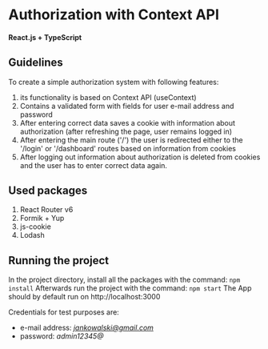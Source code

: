 # Authorization with Context API
#### React.js + TypeScript
## Guidelines
To create a simple authorization system with following features:
1. its functionality is based on Context API (useContext)
2. Contains a validated form with fields for user e-mail address and password
3. After entering correct data saves a cookie with information about authorization (after refreshing the page, user remains logged in)
4. After entering the main route ('/') the user is redirected either to the '/login' or '/dashboard' routes based on information from cookies
5. After logging out information about authorization is deleted from cookies and the user has to enter correct data again.
## Used packages
1. React Router v6
2. Formik + Yup
3. js-cookie
4. Lodash

## Running the project
In the project directory, install all the packages with the command:
`npm install`
Afterwards run the project with the command:
`npm start`
The App should by default run on http://localhost:3000

Credentials for test purposes are:
- e-mail address: *jankowalski@gmail.com*
- password: *admin12345@*
